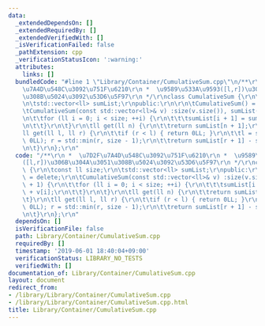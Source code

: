 ```yaml
---
data:
  _extendedDependsOn: []
  _extendedRequiredBy: []
  _extendedVerifiedWith: []
  _isVerificationFailed: false
  _pathExtension: cpp
  _verificationStatusIcon: ':warning:'
  attributes:
    links: []
  bundledCode: "#line 1 \"Library/Container/CumulativeSum.cpp\"\n/**\r\n *  \u7D2F\
    \u7A4D\u548C\u3092\u751F\u6210\r\n *  \u9589\u533A\u9593([l,r])\u306B\u304A\u3051\
    \u308B\u5024\u3092\u53D6\u5F97\r\n */\r\nclass CumulativeSum {\r\n\tconst ll size;\r\
    \n\tstd::vector<ll> sumList;\r\npublic:\r\n\r\n\tCumulativeSum() = delete;\r\n\
    \tCumulativeSum(const std::vector<ll>& v) :size(v.size()), sumList(size + 1) {\r\
    \n\t\tfor (ll i = 0; i < size; ++i) {\r\n\t\t\tsumList[i + 1] = sumList[i] + v[i];\r\
    \n\t\t}\r\n\t}\r\n\tll get(ll n) {\r\n\t\treturn sumList[n + 1];\r\n\t}\r\n\t\
    ll get(ll l, ll r) {\r\n\t\tif (r < l) { return 0LL; }\r\n\t\tl = std::max(l,\
    \ 0LL); r = std::min(r, size - 1);\r\n\t\treturn sumList[r + 1] - sumList[l];\r\
    \n\t}\r\n};\r\n"
  code: "/**\r\n *  \u7D2F\u7A4D\u548C\u3092\u751F\u6210\r\n *  \u9589\u533A\u9593\
    ([l,r])\u306B\u304A\u3051\u308B\u5024\u3092\u53D6\u5F97\r\n */\r\nclass CumulativeSum\
    \ {\r\n\tconst ll size;\r\n\tstd::vector<ll> sumList;\r\npublic:\r\n\r\n\tCumulativeSum()\
    \ = delete;\r\n\tCumulativeSum(const std::vector<ll>& v) :size(v.size()), sumList(size\
    \ + 1) {\r\n\t\tfor (ll i = 0; i < size; ++i) {\r\n\t\t\tsumList[i + 1] = sumList[i]\
    \ + v[i];\r\n\t\t}\r\n\t}\r\n\tll get(ll n) {\r\n\t\treturn sumList[n + 1];\r\n\
    \t}\r\n\tll get(ll l, ll r) {\r\n\t\tif (r < l) { return 0LL; }\r\n\t\tl = std::max(l,\
    \ 0LL); r = std::min(r, size - 1);\r\n\t\treturn sumList[r + 1] - sumList[l];\r\
    \n\t}\r\n};\r\n"
  dependsOn: []
  isVerificationFile: false
  path: Library/Container/CumulativeSum.cpp
  requiredBy: []
  timestamp: '2019-06-01 18:40:04+09:00'
  verificationStatus: LIBRARY_NO_TESTS
  verifiedWith: []
documentation_of: Library/Container/CumulativeSum.cpp
layout: document
redirect_from:
- /library/Library/Container/CumulativeSum.cpp
- /library/Library/Container/CumulativeSum.cpp.html
title: Library/Container/CumulativeSum.cpp
---
```

